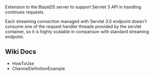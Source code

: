Extension to the BlazeDS server to support Servlet 3 API in handling continues requests.

Each streaming connection managed with Servlet 3.0 endpoint doesn't consume one of the request handler threads provided by the servlet container, so it is highly scalable in comparison with standard streaming endpoint.

## Wiki Docs ##

  * HowToUse
  * ChannelDefinitionExample